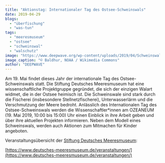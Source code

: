 ```yaml
---
title: "Aktionstag: Internationaler Tag des Ostsee-Schweinswals"
date: 2019-04-29
blogs: 
  - "überfischung"
  - "was-tun"
tags: 
  - "meeresmuseum"
  - "ostsee"
  - "schweinswal"
  - "walschutz"
image: "https://www.deepwave.org/wp-content/uploads/2019/04/Schweinswal-1.jpg"
image_caption: "© Baldhur, NOAA / Wikimedia Commons"
author: "DEEPWAVE"
---
```


Am 19. Mai findet dieses Jahr der internationale Tag des Ostsee-Schweinswals statt. Die Stiftung Deutsches Meeresmuseum hat eine wissenschaftliche Projektgruppe gegründet, die sich der einzigen Walart widmet, die in der Ostsee heimisch ist. Die Schweinswale sind stark durch die Fischerei (insbesondere Stellnetzfischerei), Unterwasserlärm und die Verschmutzung der Meere bedroht. Anlässlich des Internationalen Tag des Ostsee-Schweinswals werden die Wissenschaftler\*innen am OZEANEUM (19. Mai 2019, 10:00 bis 15:00) Uhr einen Einblick in ihre Arbeit geben und über ihre aktuellen Projekten informieren. Neben dem Modell eines Schweinswals, werden auch Aktionen zum Mitmachen für Kinder angeboten.

Veranstaltungsübersicht der [Stiftung Deutsches Meeresmuseum](https://www.deutsches-meeresmuseum.de/):

[https://www.deutsches-meeresmuseum.de/veranstaltungen/](https://www.deutsches-meeresmuseum.de/veranstaltungen/)
